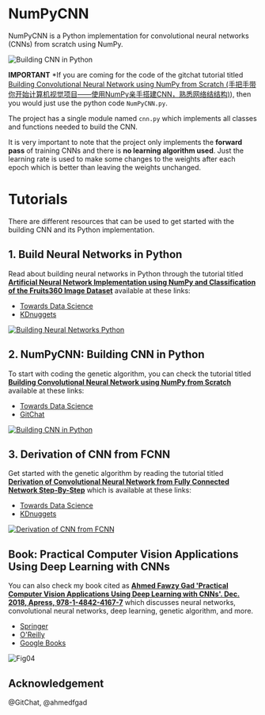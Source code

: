 # NumPyCNN
NumPyCNN is a Python implementation for convolutional neural networks (CNNs) from scratch using NumPy. 

![Building CNN in Python](https://user-images.githubusercontent.com/16560492/82431022-6c3a1200-9a8e-11ea-8f1b-b055196d76e3.png)

**IMPORTANT** *If you are coming for the code of the gitchat tutorial titled [Building Convolutional Neural Network using NumPy from Scratch (手把手带你开始计算机视觉项目——使用NumPy亲手搭建CNN，熟悉网络结结构)]( [https://gitbook.cn/gitchat/activity/5fddbca4201c01667e62c3c4)), then you would just use the python code `NumPyCNN.py`.

The project has a single module named `cnn.py` which implements all classes and functions needed to build the CNN.

It is very important to note that the project only implements the **forward pass** of training CNNs and there is **no learning algorithm used**. Just the learning rate is used to make some changes to the weights after each epoch which is better than leaving the weights unchanged.

# Tutorials

There are different resources that can be used to get started with the building CNN and its Python implementation. 

## 1. Build Neural Networks in Python

Read about building neural networks in Python through the tutorial titled [**Artificial Neural Network Implementation using NumPy and Classification of the Fruits360 Image Dataset**](https://www.linkedin.com/pulse/artificial-neural-network-implementation-using-numpy-fruits360-gad) available at these links:

- [Towards Data Science](https://towardsdatascience.com/artificial-neural-network-implementation-using-numpy-and-classification-of-the-fruits360-image-3c56affa4491)
- [KDnuggets](https://www.kdnuggets.com/2019/02/artificial-neural-network-implementation-using-numpy-and-image-classification.html)

[![Building Neural Networks Python](https://user-images.githubusercontent.com/16560492/82078281-30472b80-96e1-11ea-8017-6a1f4383d602.jpg)](https://www.linkedin.com/pulse/artificial-neural-network-implementation-using-numpy-fruits360-gad)

## 2. NumPyCNN: Building CNN in Python

To start with coding the genetic algorithm, you can check the tutorial titled [**Building Convolutional Neural Network using NumPy from Scratch**](https://gitbook.cn/new/gitchat/activity/5fddbca4201c01667e62c3c4) available at these links:

- [Towards Data Science](https://towardsdatascience.com/building-convolutional-neural-network-using-numpy-from-scratch-b30aac50e50a)
- [GitChat](https://gitbook.cn/gitchat/activity/5fddbca4201c01667e62c3c4)

[![Building CNN in Python](https://user-images.githubusercontent.com/16560492/82431022-6c3a1200-9a8e-11ea-8f1b-b055196d76e3.png)](https://gitbook.cn/new/gitchat/activity/5fddbca4201c01667e62c3c4)

## 3. Derivation of CNN from FCNN

Get started with the genetic algorithm by reading the tutorial titled [**Derivation of Convolutional Neural Network from Fully Connected Network Step-By-Step**](https://www.linkedin.com/pulse/derivation-convolutional-neural-network-from-fully-connected-gad) which is available at these links:

- [Towards Data Science](https://towardsdatascience.com/derivation-of-convolutional-neural-network-from-fully-connected-network-step-by-step-b42ebafa5275)
- [KDnuggets](https://www.kdnuggets.com/2018/04/derivation-convolutional-neural-network-fully-connected-step-by-step.html)

[![Derivation of CNN from FCNN](https://user-images.githubusercontent.com/16560492/82431369-db176b00-9a8e-11ea-99bd-e845192873fc.png)](https://www.linkedin.com/pulse/derivation-convolutional-neural-network-from-fully-connected-gad)

## Book: Practical Computer Vision Applications Using Deep Learning with CNNs

You can also check my book cited as [**Ahmed Fawzy Gad 'Practical Computer Vision Applications Using Deep Learning with CNNs'. Dec. 2018, Apress, 978-1-4842-4167-7**](https://www.amazon.com/Practical-Computer-Vision-Applications-Learning/dp/1484241665) which discusses neural networks, convolutional neural networks, deep learning, genetic algorithm, and more.

- [Springer](https://link.springer.com/book/10.1007/978-1-4842-4167-7)
- [O'Reilly](https://www.oreilly.com/library/view/practical-computer-vision/9781484241677)
- [Google Books](https://books.google.com.eg/books?id=xLd9DwAAQBAJ)

![Fig04](https://user-images.githubusercontent.com/16560492/78830077-ae7c2800-79e7-11ea-980b-53b6bd879eeb.jpg)

## Acknowledgement

@GitChat, @ahmedfgad
